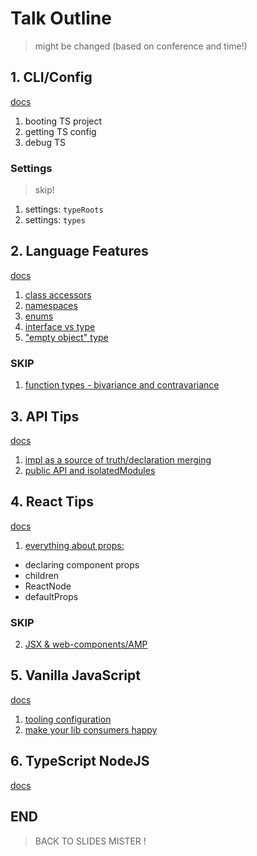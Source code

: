 # Talk Outline

> might be changed (based on conference and time!)

## 1. CLI/Config

[docs](./src/cli-config/README.md)

1. booting TS project
1. getting TS config
1. debug TS

### Settings

> skip!

1. settings: `typeRoots`
1. settings: `types`

## 2. Language Features

[docs](./src/language-features/README.md)

1. [class accessors](./src/language-features/src/class-acessors.ts)
1. [namespaces](./src/language-features/src/namespace.ts)
1. [enums](./src/language-features/src/enums.ts)
1. [interface vs type](./src/language-features/src/interface-vs-type.ts)
1. ["empty object" type](./src/language-features/src/empty-object.ts)

### SKIP

1. [function types - bivariance and contravariance](./src/language-features/src/function-types.ts)

## 3. API Tips

[docs](./src/api-tips/README.md)

1. [impl as a source of truth/declaration merging](./src/api-tips/src/declaration-merging/model.ts)
1. [public API and isolatedModules](./src/api-tips/src/reexporting-types-and-isolate-modules/api.ts)

## 4. React Tips

[docs](./src/react-tips/README.md)

1. [everything about props:](./src/react-tips/src/tips-talk-demo.tsx)

- declaring component props
- children
- ReactNode
- defaultProps

### SKIP

2. [JSX & web-components/AMP](./src/react-tips/src/web-components.tsx)

## 5. Vanilla JavaScript

[docs](./src/vanilla-js/README.md)

1. [tooling configuration](./src/vanilla-js/src/tools-config/webpack.config.js)
1. [make your lib consumers happy](./src/vanilla-js/src/vanilla-js-libs-with-types/src/index.js)

## 6. TypeScript NodeJS

[docs](./src/ts-node/README.md)

## END

> BACK TO SLIDES MISTER !
